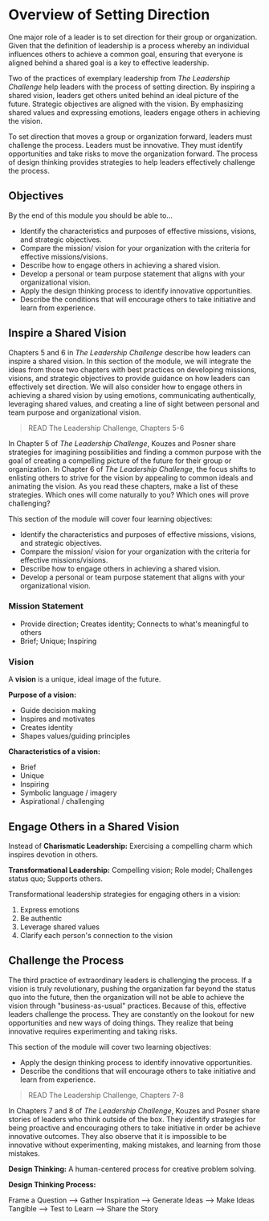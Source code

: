# Overview of Setting Direction

One major role of a leader is to set direction for their group or organization. Given that the definition of leadership is a process whereby an individual influences others to achieve a common goal, ensuring that everyone is aligned behind a shared goal is a key to effective leadership.

Two of the practices of exemplary leadership from _The Leadership Challenge_ help leaders with the process of setting direction. By inspiring a shared vision, leaders get others united behind an ideal picture of the future. Strategic objectives are aligned with the vision. By emphasizing shared values and expressing emotions, leaders engage others in achieving the vision.

To set direction that moves a group or organization forward, leaders must challenge the process. Leaders must be innovative. They must identify opportunities and take risks to move the organization forward. The process of design thinking provides strategies to help leaders effectively challenge the process.

## Objectives

By the end of this module you should be able to...

- Identify the characteristics and purposes of effective missions, visions, and strategic objectives.
- Compare the mission/ vision for your organization with the criteria for effective missions/visions.
- Describe how to engage others in achieving a shared vision.
- Develop a personal or team purpose statement that aligns with your organizational vision.
- Apply the design thinking process to identify innovative opportunities.
- Describe the conditions that will encourage others to take initiative and learn from experience.

## Inspire a Shared Vision

Chapters 5 and 6 in _The Leadership Challenge_ describe how leaders can inspire a shared vision. In this section of the module, we will integrate the ideas from those two chapters with best practices on developing missions, visions, and strategic objectives to provide guidance on how leaders can effectively set direction. We will also consider how to engage others in achieving a shared vision by using emotions, communicating authentically, leveraging shared values, and creating a line of sight between personal and team purpose and organizational vision.

> READ The Leadership Challenge, Chapters 5-6

In Chapter 5 of _The Leadership Challenge_, Kouzes and Posner share strategies for imagining possibilities and finding a common purpose with the goal of creating a compelling picture of the future for their group or organization. In Chapter 6 of _The Leadership Challenge_, the focus shifts to enlisting others to strive for the vision by appealing to common ideals and animating the vision. As you read these chapters, make a list of these strategies. Which ones will come naturally to you? Which ones will prove challenging?

This section of the module will cover four learning objectives:

- Identify the characteristics and purposes of effective missions, visions, and strategic objectives.
- Compare the mission/ vision for your organization with the criteria for effective missions/visions.
- Describe how to engage others in achieving a shared vision.
- Develop a personal or team purpose statement that aligns with your organizational vision.

### Mission Statement

- Provide direction; Creates identity; Connects to what's meaningful to others
- Brief; Unique; Inspiring

### Vision

A **vision** is a unique, ideal image of the future.

**Purpose of a vision:**

- Guide decision making
- Inspires and motivates
- Creates identity
- Shapes values/guiding principles

**Characteristics of a vision:**

- Brief
- Unique
- Inspiring
- Symbolic language / imagery
- Aspirational / challenging

## Engage Others in a Shared Vision

Instead of **Charismatic Leadership:** Exercising a compelling charm which inspires devotion in others.

**Transformational Leadership:** Compelling vision; Role model; Challenges status quo; Supports others.

Transformational leadership strategies for engaging others in a vision:

1. Express emotions
1. Be authentic
1. Leverage shared values
1. Clarify each person's connection to the vision

## Challenge the Process

The third practice of extraordinary leaders is challenging the process. If a vision is truly revolutionary, pushing the organization far beyond the status quo into the future, then the organization will not be able to achieve the vision through "business-as-usual" practices. Because of this, effective leaders challenge the process. They are constantly on the lookout for new opportunities and new ways of doing things. They realize that being innovative requires experimenting and taking risks.

This section of the module will cover two learning objectives:

- Apply the design thinking process to identify innovative opportunities.
- Describe the conditions that will encourage others to take initiative and learn from experience.

> READ The Leadership Challenge, Chapters 7-8

In Chapters 7 and 8 of _The Leadership Challenge_, Kouzes and Posner share stories of leaders who think outside of the box. They identify strategies for being proactive and encouraging others to take initiative in order be achieve innovative outcomes. They also observe that it is impossible to be innovative without experimenting, making mistakes, and learning from those mistakes.

**Design Thinking:** A human-centered process for creative problem solving.

**Design Thinking Process:**

Frame a Question --> Gather Inspiration --> Generate Ideas --> Make Ideas Tangible --> Test to Learn --> Share the Story

